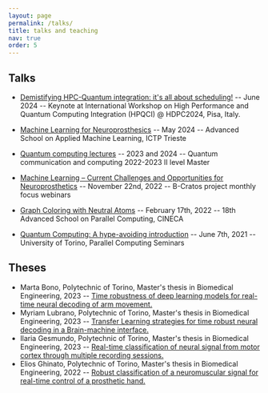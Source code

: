 ```yaml
---
layout: page
permalink: /talks/
title: talks and teaching
nav: true
order: 5
---
```

## Talks
- [Demistifying HPC-Quantum integration: it's all about scheduling!](https://hpqci.github.io) -- June 2024 -- Keynote at International Workshop on High Performance and Quantum Computing Integration (HPQCI) @ HDPC2024, Pisa, Italy.

- [Machine Learning for Neuroprosthesics](https://indico.ictp.it/event/10479) -- May 2024 -- Advanced School on Applied Machine Learning, ICTP Trieste

- [Quantum computing lectures](https://didattica.polito.it/zxd/b5eda0a74558a342cf659187f06f746f/9dde3c1deee7c791026d6a0ac91322bb/e460136d06fca2b9e050c0828c3749ca?1658471882485) -- 2023 and 2024 -- Quantum communication and computing 2022-2023 II level Master

- [Machine Learning – Current Challenges and Opportunities for Neuroprosthetics](https://youtu.be/izwiljpKMB0) -- November 22nd, 2022 -- B-Cratos project monthly focus webinars

- [Graph Coloring with Neutral Atoms](https://events.prace-ri.eu/event/1327/) -- February 17th, 2022 -- 18th Advanced School on Parallel Computing, CINECA

- [Quantum Computing: A hype-avoiding introduction](https://alpha.di.unito.it/seminars/) -- June 7th, 2021 -- University of Torino, Parallel Computing Seminars

## Theses
- Marta Bono, Polytechnic of Torino, Master's thesis in Biomedical Engineering, 2023 -- [Time robustness of deep learning models for real-time neural decoding of arm movement.](https://webthesis.biblio.polito.it/28927/)
- Myriam Lubrano, Polytechnic of Torino, Master's thesis in Biomedical Engineering, 2023 -- [Transfer Learning strategies for time robust neural decoding in a Brain-machine interface.](http://webthesis.biblio.polito.it/id/eprint/27909) 
- Ilaria Gesmundo, Polytechnic of Torino, Master's thesis in Biomedical Engineering, 2023 -- [Real-time classification of neural signal from motor cortex through multiple recording sessions.](http://webthesis.biblio.polito.it/id/eprint/26139)
- Elios Ghinato, Polytechnic of Torino, Master's thesis in Biomedical Engineering, 2022 -- [Robust classification of a neuromuscular signal for real-time control of a prosthetic hand.](http://webthesis.biblio.polito.it/id/eprint/25770)

